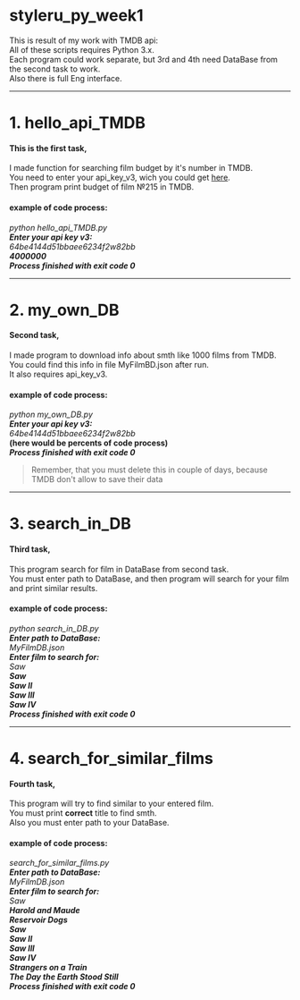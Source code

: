 # styleru_py_week1
This is result of my work with TMDB api:  
All of these scripts requires Python 3.x.  
Each program could work separate, but 3rd and 4th need DataBase from the second task to work.  
Also there is full Eng interface.  


***
# 1. hello_api_TMDB #
#### This is the first task, 
I made function for searching film budget by it's number in TMDB.  
You need to enter your api_key_v3, wich you could get [here](https://www.themoviedb.org/).  
Then program print budget of film №215 in TMDB.  
#### example of code process:
  *python hello_api_TMDB.py*  
  ***Enter your api key v3:***  
  *64be4144d51bbaee6234f2w82bb*  
  ***4000000***  
  ***Process finished with exit code 0***  
  
***
# 2. my_own_DB #
#### Second task,
I made program to download info about smth like 1000 films from TMDB.  
You could find this info in file MyFilmBD.json after run.  
It also requires api_key_v3.  
#### example of code process:  
  *python my_own_DB.py*  
  ***Enter your api key v3:***  
  *64be4144d51bbaee6234f2w82bb*  
  **(here would be percents of code process)**  
  ***Process finished with exit code 0***  
  > Remember, that you must delete this in couple of days, because TMDB don't allow to save their data      
  
***
# 3. search_in_DB #
#### Third task,
This program search for film in DataBase from second task.  
You must enter path to DataBase, and then program will search for your film and print similar results.  
#### example of code process:  
  *python search_in_DB.py*  
  ***Enter path to DataBase:***  
  *MyFilmDB.json*  
  ***Enter film to search for:***  
  *Saw*  
  ***Saw***  
  ***Saw II***  
  ***Saw III***  
  ***Saw IV***  
  ***Process finished with exit code 0***  
  ***
# 4. search_for_similar_films #
#### Fourth task,
This program will try to find similar to your entered film.  
You must print **correct** title to find smth.  
Also you must enter path to your DataBase.  
#### example of code process:  
  *search_for_similar_films.py*  
  ***Enter path to DataBase:***  
  *MyFilmDB.json*  
  ***Enter film to search for:***  
  *Saw*   
  ***Harold and Maude***  
  ***Reservoir Dogs***  
  ***Saw***  
  ***Saw II***  
  ***Saw III***  
  ***Saw IV***  
  ***Strangers on a Train***  
  ***The Day the Earth Stood Still***   
  ***Process finished with exit code 0***  
